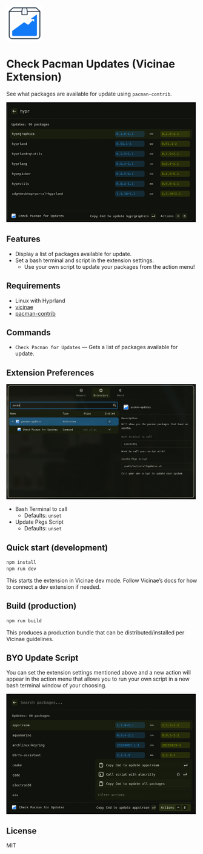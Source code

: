 <img src="assets/extension_icon.png" alt="Pacman-Updates" width="96" />

# Check Pacman Updates (Vicinae Extension)

See what packages are available for update using `pacman-contrib`.

<img src="assets/preview.png" alt="Preview" width="500" />

## Features

- Display a list of packages available for update.
- Set a bash terminal and script in the extension settings.
  - Use your own script to update your packages from the action menu!

## Requirements

- Linux with Hyprland
- [vicinae](https://github.com/vicinaehq/vicinae)
- [pacman-contrib](https://github.com/archlinux/pacman-contrib)

## Commands

- `Check Pacman for Updates` — Gets a list of packages available for update.

## Extension Preferences

<img src="assets/settings.png" alt="Settings" width="500" />

 - Bash Terminal to call
   - Defaults: `unset`
 - Update Pkgs Script
   - Defaults: `unset`

## Quick start (development)

```bash
npm install
npm run dev
```

This starts the extension in Vicinae dev mode. Follow Vicinae’s docs for how to connect a dev extension if needed.

## Build (production)

```bash
npm run build
```

This produces a production bundle that can be distributed/installed per Vicinae guidelines.

## BYO Update Script

You can set the extension settings mentioned above and a new action will appear in the action menu that allows you to run your own script in a new bash terminal window of your choosing.

<img src="assets/scriptaction.png" alt="Script Action" width="500" />

## License

MIT
